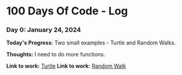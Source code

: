 # 100 Days Of Code - Log

### Day 0: January 24, 2024 

**Today's Progress**: Two small examples - Turtle and Random Walks.

**Thoughts:** I need to do more functions.

**Link to work:** [Turtle](https://github.com/Mvalexema/100-days-of-code/blob/master/turtle_graph_24012024.py)
**Link to work:** [Random Walk](https://github.com/Mvalexema/100-days-of-code/blob/master/Random_walk.py)

